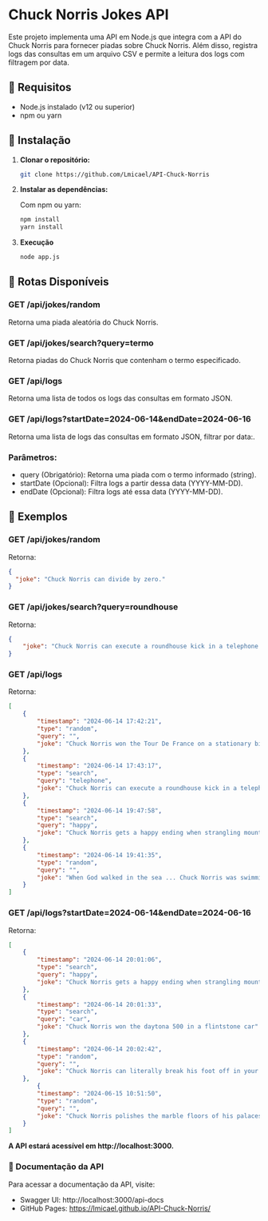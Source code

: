# Chuck Norris Jokes API

Este projeto implementa uma API em Node.js que integra com a API do Chuck Norris para fornecer piadas sobre Chuck Norris. Além disso, registra logs das consultas em um arquivo CSV e permite a leitura dos logs com filtragem por data.

## 🚀 Requisitos

- Node.js instalado (v12 ou superior)
- npm ou yarn

## 🚀 Instalação

1. **Clonar o repositório:**

   ```bash
   git clone https://github.com/Lmicael/API-Chuck-Norris

2. **Instalar as dependências:**

    Com npm ou yarn:
    ```bash
    npm install
    yarn install

3. **Execução**

    ```bash
    node app.js

## 🚀 Rotas Disponíveis

### GET /api/jokes/random
Retorna uma piada aleatória do Chuck Norris.

### GET /api/jokes/search?query=termo
Retorna piadas do Chuck Norris que contenham o termo especificado.

### GET /api/logs
Retorna uma lista de todos os logs das consultas em formato JSON.

### GET /api/logs?startDate=2024-06-14&endDate=2024-06-16
Retorna uma lista de logs das consultas em formato JSON, filtrar por data:.

### Parâmetros:
- query (Obrigatório): Retorna uma piada com o termo informado (string). 
- startDate (Opcional): Filtra logs a partir dessa data (YYYY-MM-DD).
- endDate (Opcional): Filtra logs até essa data (YYYY-MM-DD).

## 🚀 Exemplos

### GET /api/jokes/random

Retorna:

```json
{
  "joke": "Chuck Norris can divide by zero."
}
```

### GET /api/jokes/search?query=roundhouse
Retorna:

```json
{
    "joke": "Chuck Norris can execute a roundhouse kick in a telephone booth!"
}
```

### GET /api/logs
Retorna:

```json
[
    {
        "timestamp": "2024-06-14 17:42:21",
        "type": "random",
        "query": "",
        "joke": "Chuck Norris won the Tour De France on a stationary bike."
    },
    {
        "timestamp": "2024-06-14 17:43:17",
        "type": "search",
        "query": "telephone",
        "joke": "Chuck Norris can execute a roundhouse kick in a telephone booth!"
    },
    {
        "timestamp": "2024-06-14 19:47:58",
        "type": "search",
        "query": "happy",
        "joke": "Chuck Norris gets a happy ending when strangling mountain lions."
    },
    {
        "timestamp": "2024-06-14 19:41:35",
        "type": "random",
        "query": "",
        "joke": "When God walked in the sea ... Chuck Norris was swimming in the land!!"
    }
]
```

### GET /api/logs?startDate=2024-06-14&endDate=2024-06-16
Retorna:

```json
[
    {
        "timestamp": "2024-06-14 20:01:06",
        "type": "search",
        "query": "happy",
        "joke": "Chuck Norris gets a happy ending when strangling mountain lions."
    },
    {
        "timestamp": "2024-06-14 20:01:33",
        "type": "search",
        "query": "car",
        "joke": "Chuck Norris won the daytona 500 in a flintstone car"
    },
    {
        "timestamp": "2024-06-14 20:02:42",
        "type": "random",
        "query": "",
        "joke": "Chuck Norris can literally break his foot off in your ass."
    },
        {
        "timestamp": "2024-06-15 10:51:50",
        "type": "random",
        "query": "",
        "joke": "Chuck Norris polishes the marble floors of his palaces by moonwalking around them."
    }
]
```

**A API estará acessível em http://localhost:3000.**

### 🚀 Documentação da API
Para acessar a documentação da API, visite: 
- Swagger UI: http://localhost:3000/api-docs
- GitHub Pages: https://lmicael.github.io/API-Chuck-Norris/
